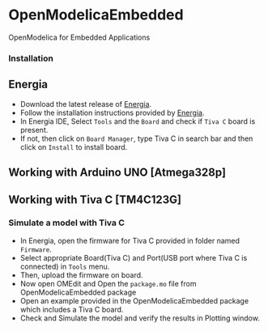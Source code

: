 # OpenModelicaEmbedded
OpenModelica for Embedded Applications

### Installation
## Energia
* Download the latest release of [Energia](http://energia.nu/download/).
* Follow the installation instructions provided by [Energia](http://energia.nu/download/).
* In Energia IDE, Select `Tools` and the `Board` and check if `Tiva C` board is present.
* If not, then click on `Board Manager`, type Tiva C in search bar and then click on `Install` to install board.


## Working with Arduino UNO [Atmega328p]

## Working with Tiva C [TM4C123G]

### Simulate a model with Tiva C
* In Energia, open the firmware for Tiva C provided in folder named `Firmware`.
* Select appropriate Board(Tiva C) and Port(USB port where Tiva C is connected) in `Tools` menu.
* Then, upload the firmware on board.
* Now open OMEdit and Open the `package.mo` file from OpenModelicaEmbedded package
* Open an example provided in the OpenModelicaEmbedded package which includes a Tiva C board.
* Check and Simulate the model and verify the results in Plotting window.
